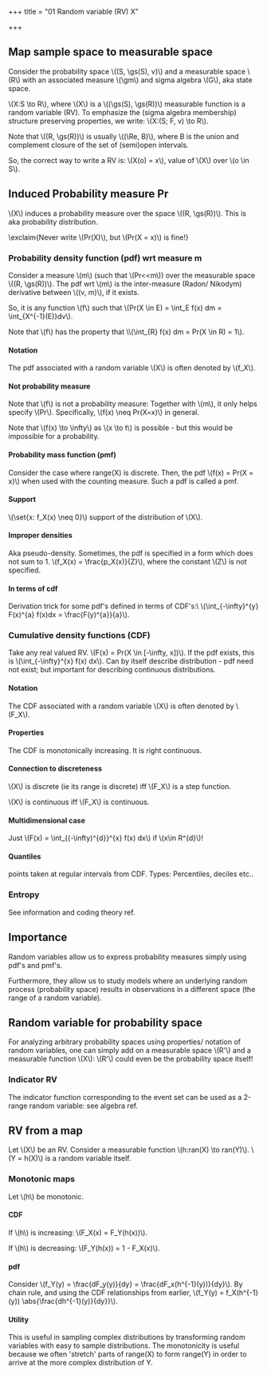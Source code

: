 +++
title = "01 Random variable (RV) X"

+++
## Map sample space to measurable space
Consider the probability space \\((S, \gs(S), v)\\) and a measurable space \\(R\\) with an associated measure \\(\gm\\) and sigma algebra \\(G\\), aka state space.

\\(X:S \to R\\), where \\(X\\) is a \\((\gs(S), \gs(R))\\) measurable function is a random variable (RV). To emphasize the (sigma algebra membership) structure preserving properties, we write: \\(X:(S; F, v) \to R\\).

Note that \\((R, \gs(R))\\) is usually \\((\Re, B)\\), where B is the union and complement closure of the set of (semi)open intervals.

So, the correct way to write a RV is: \\(X(o) = x\\), value of \\(X\\) over \\(o \in S\\).

## Induced Probability measure Pr
\\(X\\) induces a probability measure over the space \\((R, \gs(R))\\). This is aka probability distribution.

\exclaim{Never write \\(Pr(X)\\), but \\(Pr(X = x)\\) is fine!}

### Probability density function (pdf) wrt measure m
Consider a measure \\(m\\) (such that \\(Pr<<m\\)) over the measurable space \\((R, \gs(R))\\). The pdf wrt \\(m\\) is the inter-measure (Radon/ Nikodym) derivative between \\((v, m)\\), if it exists.

So, it is any function \\(f\\) such that \\(Pr(X \in E) = \int_E f(x) dm = \int_{X^{-1}(E)}dv\\).

Note that \\(f\\) has the property that \\\\(\int_{R} f(x) dm = Pr(X \in R) = 1\\).

#### Notation
The pdf associated with a random variable \\(X\\) is often denoted by \\(f_X\\).

#### Not probability measure
Note that \\(f\\) is not a probability measure: Together with \\(m\\), it only helps specify \\(Pr\\). Specifically, \\(f(x) \neq Pr(X=x)\\) in general.

Note that \\(f(x) \to \infty\\) as \\(x \to t\\) is possible - but this would be impossible for a probability.

#### Probability mass function (pmf)
Consider the case where range(X) is discrete. Then, the pdf \\(f(x) = Pr(X = x)\\) when used with the counting measure. Such a pdf is called a pmf.

#### Support
\\(\set{x: f_X(x) \neq 0}\\) support of the distribution of \\(X\\).

#### Improper densities
Aka pseudo-density. Sometimes, the pdf is specified in a form which does not sum to 1. \\(f_X(x) = \frac{p_X(x)}{Z}\\), where the constant \\(Z\\) is not specified.

#### In terms of cdf
Derivation trick for some pdf's defined in terms of CDF's:\\ \\(\int_{-\infty}^{y} F(x)^{a} f(x)dx =  \frac{F(y)^{a}}{a}\\).

### Cumulative density functions (CDF)
Take any real valued RV. \\(F(x) = Pr(X \in [-\infty, x])\\). If the pdf exists, this is \\(\int_{-\infty}^{x} f(x) dx\\). Can by itself describe distribution - pdf need not exist; but important for describing continuous distributions.

#### Notation
The CDF associated with a random variable \\(X\\) is often denoted by \\(F_X\\).

#### Properties
The CDF is monotonically increasing. It is right continuous.

#### Connection to discreteness
\\(X\\) is discrete (ie its range is discrete) iff \\(F_X\\) is a step function.

\\(X\\) is continuous iff \\(F_X\\) is continuous.

#### Multidimensional case
Just \\(F(x) = \int_{(-\infty)^{d}}^{x} f(x) dx\\) if \\(x\in R^{d}\\)!

#### Quantiles
points taken at regular intervals from CDF. Types: Percentiles, deciles etc..

### Entropy
See information and coding theory ref.

## Importance
Random variables allow us to express probability measures simply using pdf's and pmf's.

Furthermore, they allow us to study models where an underlying random process (probability space) results in observations in a different space (the range of a random variable).

## Random variable for probability space
For analyzing arbitrary probability spaces using properties/ notation of random variables, one can simply add on a measurable space \\(R'\\) and a measurable function \\(X\\): \\(R'\\) could even be the probability space itself!

### Indicator RV
The indicator function corresponding to the event set can be used as a 2-range random variable: see algebra ref.

## RV from a map
Let \\(X\\) be an RV. Consider a measurable function \\(h:ran(X) \to ran(Y)\\). \\(Y = h(X)\\) is a random variable itself.

### Monotonic maps
Let \\(h\\) be monotonic.

#### CDF
If \\(h\\) is increasing: \\(F_X(x) = F_Y(h(x))\\).

If \\(h\\) is decreasing: \\(F_Y(h(x)) = 1 - F_X(x)\\).

#### pdf
Consider \\(f_Y(y) = \frac{dF_y(y)}{dy} = \frac{dF_x(h^{-1}(y))}{dy}\\). By chain rule, and using the CDF relationships from earlier, \\(f_Y(y) = f_X(h^{-1}(y)) \abs{\frac{dh^{-1}(y)}{dy}}\\).

#### Utility
This is useful in sampling complex distributions by transforming random variables with easy to sample distributions. The monotonicity is useful because we often 'stretch' parts of range(X) to form range(Y) in order to arrive at the more complex distribution of Y.
